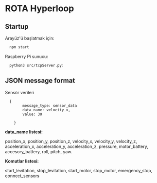 
# ROTA Hyperloop





## Startup

Arayüz'ü başlatmak için:

```bash
  npm start
```
Raspberry Pi sunucu:

```bash
  python3 src/tcpServer.py:
```

## JSON message format

Sensör verileri

```code
  {
        message_type: sensor_data
        data_name: velocity_x,
        value: 30

    }
```

**data_name listesi:**

position_x, position_y, position_z, velocity_x, velocity_y, velocity_z, acceleration_x, acceleration_y, acceleration_z, pressure, motor_battery, accesory_battery, roll, pitch, yaw.

**Komutlar listesi:**

start_levitation,
stop_levitation,
start_motor,
stop_motor,
emergency_stop,
connect_sensors




